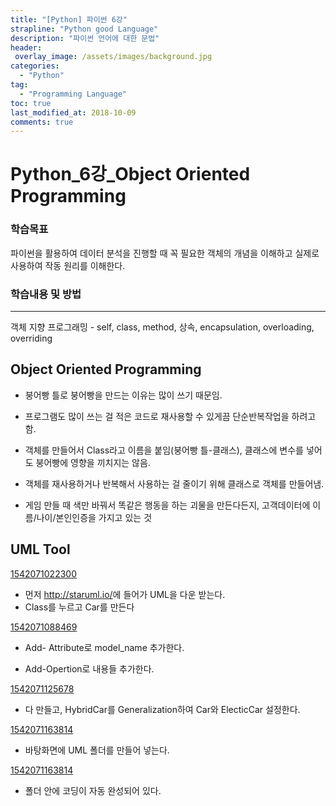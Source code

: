 ```yaml
---
title: "[Python] 파이썬 6강"
strapline: "Python good Language"
description: "파이썬 언어에 대한 문법"
header:
 overlay_image: /assets/images/background.jpg
categories:
  - "Python"
tag:
  - "Programming Language"
toc: true
last_modified_at: 2018-10-09
comments: true
---
```






# Python_6강_Object Oriented Programming

### 학습목표

파이썬을 활용하여 데이터 분석을 진행할 때 꼭 필요한 객체의 개념을 이해하고 실제로 사용하여 작동 원리를 이해한다.



### 학습내용 및 방법

------

객체 지향 프로그래밍 - self, class, method, 상속, encapsulation, overloading, overriding



## Object Oriented Programming

- 붕어빵 틀로 붕어빵을 만드는 이유는 많이 쓰기 때문임.

- 프로그램도 많이 쓰는 걸 적은 코드로 재사용할 수 있게끔 단순반복작업을 하려고 함.

- 객체를 만들어서 Class라고 이름을 붙임(붕어빵 틀-클래스), 클래스에 변수를 넣어도 붕어빵에 영향을 끼치지는 않음.

- 객체를 재사용하거나 반복해서 사용하는 걸 줄이기 위해 클래스로 객체를 만들어냄.

- 게임 만들 때 색만 바꿔서 똑같은 행동을 하는 괴물을 만든다든지, 고객데이터에 이름/나이/본인인증을 가지고 있는 것





## UML Tool

[1542071022300](https://postfiles.pstatic.net/MjAxODExMTNfMjA5/MDAxNTQyMDg4OTA2MjY4.PGWXjRTEmBCGwRsiij6hQU7J1Ytw0co4msSZRdSI2s4g.01CiZnc40MWyQREcU_MoNzO1l7yc_X3TrK37EUVEI4og.JPEG.es0611/1542071022300.jpg?type=w9666)

- 먼저 <http://staruml.io/>에 들어가 UML을 다운 받는다.
- Class를 누르고 Car를 만든다



[1542071088469](https://postfiles.pstatic.net/MjAxODExMTNfMTky/MDAxNTQyMDg4OTA2NDAy.bZi-483DKaPR2M39kZYLwTcaOPHbT9EqK_7o_tQeurUg.o3pIevnjM03KaeE0qbKVSjudUiX3EgIhcx9Ajnkoap4g.JPEG.es0611/1542071088469.jpg?type=w966)

- Add- Attribute로 model_name 추가한다.

- Add-Opertion로 내용들 추가한다.



[1542071125678](https://postfiles.pstatic.net/MjAxODExMTNfMTIx/MDAxNTQyMDg4OTA2NjQx.nwP7PgXUJh5-gQ4EO5rrhTkTttgQSXBlCeRvrTrAufQg.7oxolQ3DSzd5n0CQcJ8qY46wOZ7D6TumSEZhJqYKKiQg.JPEG.es0611/1542071125678.jpg?type=w966)

- 다 만들고, HybridCar를 Generalization하여 Car와 ElecticCar 설정한다.



[1542071163814](https://postfiles.pstatic.net/MjAxODExMTNfMjA2/MDAxNTQyMDg4OTA2ODI0.2D9zGoHfcD4xpKffzEs7pOEze84SOaYgrxGRhSatdgwg.7Jlf0MXr26HS3j_mtE4PG0KGD4vXYARgdMKMMos8bHUg.JPEG.es0611/1542071163814.jpg?type=w966)

- 바탕화면에 UML 폴더를 만들어 넣는다.


[1542071163814](https://postfiles.pstatic.net/MjAxODExMTNfMjQ3/MDAxNTQyMDg4OTA2Mjcx.mnIpAiuUTB3XZ9onVew4E9V7Nhsdjz9ZxDJbk0lr1BIg.lps6SqFW01bxW4H1BOlVtHvionG6QOtjBvyYeJZLAGQg.PNG.es0611/67.png?type=w966)

- 폴더 안에 코딩이 자동 완성되어 있다.

